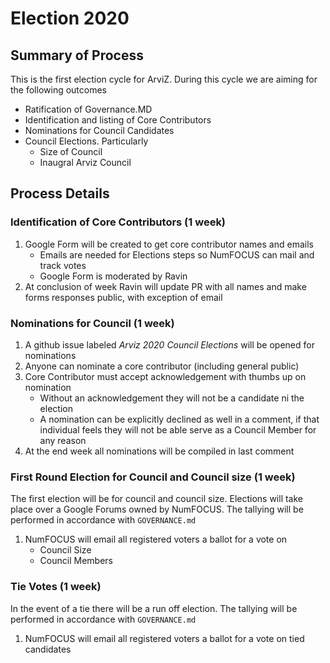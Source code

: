 # Election 2020

## Summary of Process
This is the first election cycle for ArviZ. During this cycle we are aiming
for the following outcomes

* Ratification of Governance.MD
* Identification and listing of Core Contributors
* Nominations for Council Candidates 
* Council Elections. Particularly
  * Size of Council
  * Inaugral Arviz Council


## Process Details
### Identification of Core Contributors (1 week)
1. Google Form will be created to get core contributor names and emails
    * Emails are needed for Elections steps so NumFOCUS can mail and track votes
    * Google Form is moderated by Ravin
2. At conclusion of week Ravin will update PR with all names and make forms responses public,
with exception of email


### Nominations for Council (1 week)
1. A github issue labeled *Arviz 2020 Council Elections* will be opened for nominations
2. Anyone can nominate a core contributor (including general public)
3. Core Contributor must accept acknowledgement with thumbs up on nomination
   * Without an acknowledgement they will not be a candidate ni the election
   * A nomination can be explicitly declined as well in a comment, if that individual
   feels they will not be able serve as a Council Member for any reason
4. At the end week all nominations will be compiled in last comment


### First Round Election for Council and Council size (1 week)
The first election will be for council and council size. Elections will take place over 
a Google Forums owned by NumFOCUS. The tallying will be performed in accordance with `GOVERNANCE.md`

1. NumFOCUS will email all registered voters a ballot for a vote on
    * Council Size
    * Council Members
   
 
### Tie Votes (1 week)
In the event of a tie there will be a run off election. 
The tallying will be performed in accordance with `GOVERNANCE.md`

1. NumFOCUS will email all registered voters a ballot for a vote on tied candidates
